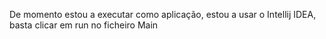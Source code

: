 De momento estou a executar como aplicação, estou a usar o Intellij IDEA, basta clicar em run no ficheiro Main
